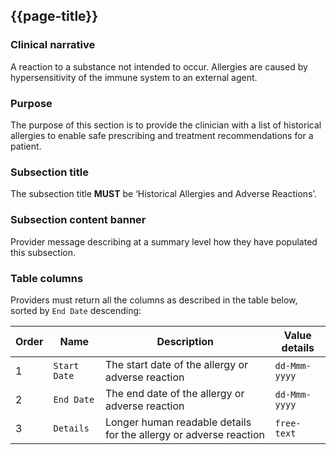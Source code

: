 ## {{page-title}}

### Clinical narrative
A reaction to a substance not intended to occur. Allergies are caused by hypersensitivity of the immune system to an external agent.

### Purpose
The purpose of this section is to provide the clinician with a list of historical allergies to enable safe prescribing and treatment recommendations for a patient.

### Subsection title
The subsection title **MUST** be ‘Historical Allergies and Adverse Reactions’.

### Subsection content banner
Provider message describing at a summary level how they have populated this subsection.

### Table columns
Providers must return all the columns as described in the table below, sorted by `End Date` descending:

| Order | Name | Description | Value details |
| --- | --- | --- | --- |
| 1   | `Start Date` | The start date of the allergy or adverse reaction | `dd-Mmm-yyyy` |
| 2   | `End Date` | The end date of the allergy or adverse reaction | `dd-Mmm-yyyy` |
| 3   | `Details` | Longer human readable details for the allergy or adverse reaction | `free-text` |